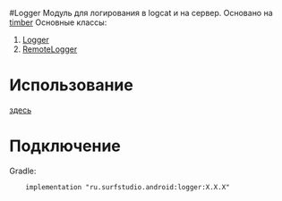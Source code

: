#Logger
Модуль для логирования в logcat и на сервер. Основано на [timber](https://github.com/JakeWharton/timber)
Основные классы:
 1. [Logger](src/main/java/ru/surfstudio/android/logger/Logger.kt)
 1. [RemoteLogger](src/main/java/ru/surfstudio/android/logger/RemoteLogger.kt)

# Использование
[здесь](docs/usage.md)


# Подключение
Gradle:
```
    implementation "ru.surfstudio.android:logger:X.X.X"
```